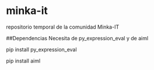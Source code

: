 # minka-it
repositorio temporal de la comunidad Minka-IT

##Dependencias
Necesita de py_expression_eval y de aiml

pip install py_expression_eval

pip install aiml
